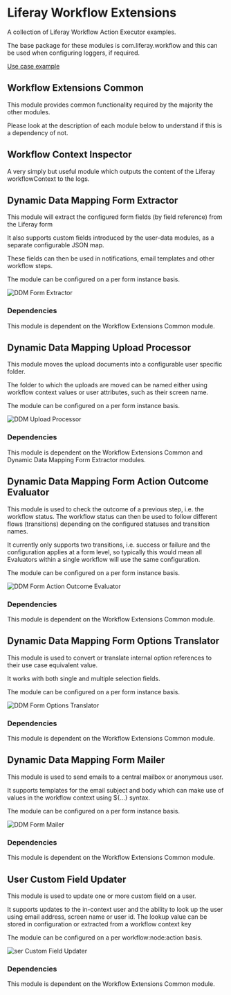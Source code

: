 # Liferay Workflow Extensions

A collection of Liferay Workflow Action Executor examples.

The base package for these modules is com.liferay.workflow and this can be used when configuring loggers, if required.

[Use case example](example/README.md)

## Workflow Extensions Common

This module provides common functionality required by the majority the other modules.

Please look at the description of each module below to understand if this is a dependency of not.

## Workflow Context Inspector

A very simply but useful module which outputs the content of the Liferay workflowContext to the logs.

## Dynamic Data Mapping Form Extractor

This module will extract the configured form fields (by field reference) from the Liferay form

It also supports custom fields introduced by the user-data modules, as a separate configurable JSON map.

These fields can then be used in notifications, email templates and other workflow steps.

The module can be configured on a per form instance basis.

![DDM Form Extractor](images/ddm-form-extractor.png)

### Dependencies

This module is dependent on the Workflow Extensions Common module.

## Dynamic Data Mapping Upload Processor

This module moves the upload documents into a configurable user specific folder.

The folder to which the uploads are moved can be named either using workflow context values or user attributes, such as
their screen name.

The module can be configured on a per form instance basis.

![DDM Upload Processor](images/ddm-form-upload-processor.png)

### Dependencies

This module is dependent on the Workflow Extensions Common and Dynamic Data Mapping Form Extractor modules.

## Dynamic Data Mapping Form Action Outcome Evaluator

This module is used to check the outcome of a previous step, i.e. the workflow status. The workflow status
can then be used to follow different flows (transitions) depending on the configured statuses and transition names.

It currently only supports two transitions, i.e. success or failure and the configuration applies at a form level,
so typically this would mean all Evaluators within a single workflow will use the same configuration.

The module can be configured on a per form instance basis.

![DDM Form Action Outcome Evaluator](images/ddm-form-action-outcome-evaluator.png)

### Dependencies

This module is dependent on the Workflow Extensions Common module.

## Dynamic Data Mapping Form Options Translator

This module is used to convert or translate internal option references to their use case equivalent value.

It works with both single and multiple selection fields.

The module can be configured on a per form instance basis.

![DDM Form Options Translator](images/ddm-form-options-translator.png)

### Dependencies

This module is dependent on the Workflow Extensions Common module.

## Dynamic Data Mapping Form Mailer

This module is used to send emails to a central mailbox or anonymous user.

It supports templates for the email subject and body which can make use of values in the workflow context using ${...}
syntax.

The module can be configured on a per form instance basis.

![DDM Form Mailer](images/ddm-form-mailer.png)

### Dependencies

This module is dependent on the Workflow Extensions Common module.

## User Custom Field Updater

This module is used to update one or more custom field on a user.

It supports updates to the in-context user and the ability to look up the user using email address, screen name or user
id. The lookup value can be stored in configuration or extracted from a workflow context key

The module can be configured on a per workflow:node:action basis.

![ser Custom Field Updater](images/user-custom-field-updater.png)

### Dependencies

This module is dependent on the Workflow Extensions Common module.